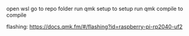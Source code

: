 open wsl
go to repo folder
run qmk setup to setup
run qmk compile to compile

flashing:
https://docs.qmk.fm/#/flashing?id=raspberry-pi-rp2040-uf2